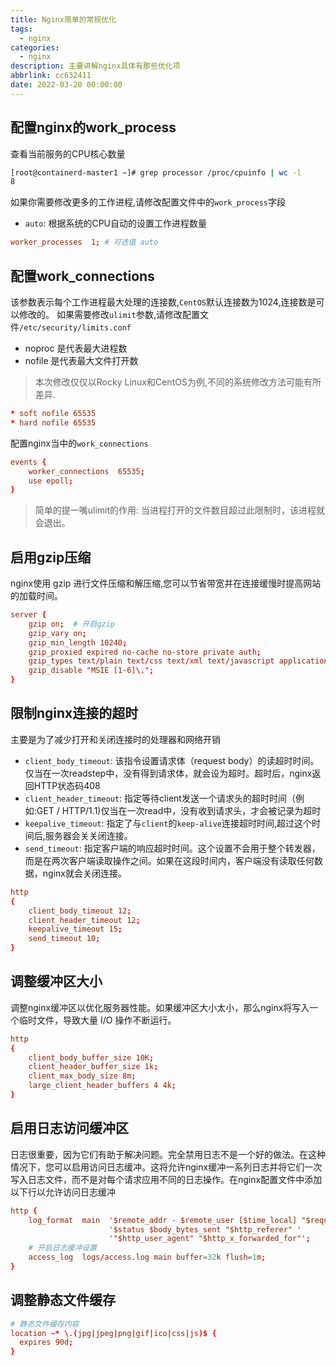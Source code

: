 ```yaml
---
title: Nginx简单的常规优化
tags:
  - nginx
categories:
  - nginx
description: 主要讲解nginx具体有那些优化项
abbrlink: cc632411
date: 2022-03-20 00:00:00
---
```


## 配置nginx的work_process

查看当前服务的CPU核心数量

```bash
[root@containerd-master1 ~]# grep processor /proc/cpuinfo | wc -l
8
```

如果你需要修改更多的工作进程,请修改配置文件中的`work_process`字段

- `auto`: 根据系统的CPU自动的设置工作进程数量

```conf
worker_processes  1; # 可选值 auto
```

## 配置work_connections

该参数表示每个工作进程最大处理的连接数,`CentOS`默认连接数为1024,连接数是可以修改的。
如果需要修改`ulimit`参数,请修改配置文件`/etc/security/limits.conf`

- noproc 是代表最大进程数
- nofile 是代表最大文件打开数

> 本次修改仅仅以Rocky Linux和CentOS为例,不同的系统修改方法可能有所差异.

```conf
* soft nofile 65535
* hard nofile 65535
```

配置nginx当中的`work_connections`

```conf
events {
    worker_connections  65535;
    use epoll;
}
```

> 简单的提一嘴ulimit的作用: 当进程打开的文件数目超过此限制时，该进程就会退出。

## 启用gzip压缩

nginx使用 gzip 进行文件压缩和解压缩,您可以节省带宽并在连接缓慢时提高网站的加载时间。

```conf
server {
    gzip on;  # 开启gzip
    gzip_vary on;
    gzip_min_length 10240;
    gzip_proxied expired no-cache no-store private auth;
    gzip_types text/plain text/css text/xml text/javascript application/x-javascript application/xml;
    gzip_disable "MSIE [1-6]\.";
}
```

## 限制nginx连接的超时

主要是为了减少打开和关闭连接时的处理器和网络开销

- `client_body_timeout`: 该指令设置请求体（request body）的读超时时间。仅当在一次readstep中，没有得到请求体，就会设为超时。超时后，nginx返回HTTP状态码408
- `client_header_timeout`: 指定等待client发送一个请求头的超时时间（例如:GET / HTTP/1.1)仅当在一次read中，没有收到请求头，才会被记录为超时
- `keepalive_timeout`: 指定了与`client`的`keep-alive`连接超时时间,超过这个时间后,服务器会关关闭连接。
- `send_timeout`: 指定客户端的响应超时时间。这个设置不会用于整个转发器，而是在两次客户端读取操作之间。如果在这段时间内，客户端没有读取任何数据，nginx就会关闭连接。

```conf
http
{
    client_body_timeout 12;
    client_header_timeout 12;
    keepalive_timeout 15;
    send_timeout 10;
}
```

## 调整缓冲区大小

调整nginx缓冲区以优化服务器性能。如果缓冲区大小太小，那么nginx将写入一个临时文件，导致大量 I/O 操作不断运行。

```conf
http
{
    client_body_buffer_size 10K;
    client_header_buffer_size 1k;
    client_max_body_size 8m;
    large_client_header_buffers 4 4k;
}
```

## 启用日志访问缓冲区

日志很重要，因为它们有助于解决问题。完全禁用日志不是一个好的做法。在这种情况下，您可以启用访问日志缓冲。这将允许nginx缓冲一系列日志并将它们一次写入日志文件，而不是对每个请求应用不同的日志操作。在nginx配置文件中添加以下行以允许访问日志缓冲

```conf
http {
    log_format  main  '$remote_addr - $remote_user [$time_local] "$request" '
                      '$status $body_bytes_sent "$http_referer" '
                      '"$http_user_agent" "$http_x_forwarded_for"';
    # 开启日志缓冲设置
    access_log  logs/access.log main buffer=32k flush=1m;
}
```

## 调整静态文件缓存

```conf
# 静态文件缓存内容
location ~* \.(jpg|jpeg|png|gif|ico|css|js)$ {
  expires 90d;
}
```